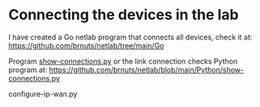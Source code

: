 # Connecting the devices in the lab

I have created a Go netlab program that connects all devices, check it at: https://github.com/brnuts/netlab/tree/main/Go

Program [show-connections.py](https://github.com/brnuts/netlab/blob/main/Python/show-connections.py) or the link connection checks Python program at: https://github.com/brnuts/netlab/blob/main/Python/show-connections.py

configure-ip-wan.py 
